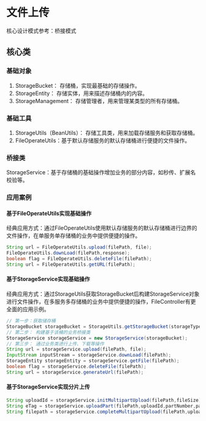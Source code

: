 # 文件上传

核心设计模式参考：桥接模式

## 核心类

### 基础对象

1. StorageBucket： 存储桶，实现最基础的存储操作。
2. StorageEntity： 存储实体，用来描述存储桶内的内容。
3. StorageManagement： 存储管理者，用来管理某类型的所有存储桶。

### 基础工具

1. StorageUtils（BeanUtils）： 存储工具类，用来加载存储服务和获取存储桶。
2. FileOperateUtils：基于默认存储服务的默认存储桶进行便捷的文件操作。

### 桥接类

StorageService：基于存储桶的基础操作增加业务的部分内容，如秒传、扩展名校验等。

### 应用案例

#### 基于FileOperateUtils实现基础操作

经典应用方式：通过FileOperateUtils使用默认存储服务的默认存储桶进行边界的文件操作，在单服务单存储桶的业务中提供便捷的操作。

```java
String url = FileOperateUtils.upload(filePath, file);
FileOperateUtils.downLoad(filePath,response);
boolean flag = FileOperateUtils.deleteFile(filePath);
String url = FileOperateUtils.getURL(filePath);
```

#### 基于StorageService实现基础操作

经典应用方式：通过StorageUtils获取StorageBucket后构建StorageService对象进行文件操作，在多服务多存储桶的业务中提供便捷的操作，FileController有更全面的应用示例。

```java
// 第一步：获取储存桶
StorageBucket storageBucket = StorageUtils.getStorageBucket(storageType, clientName);
// 第二步： 构建基于该桶的业务桥接类
StorageService storageService = new StorageService(storageBucket);
// 第三步： 通过业务类进行上传、下载等操作
String url = storageService.upload(filePath, file);
InputStream inputStream = storageService.downLoad(filePath);
StorageEntity storageEntity = storageService.getFile(filePath);
boolean flag = storageService.deleteFile(filePath);
String url = storageService.generateUrl(filePath);
```

#### 基于StorageService实现分片上传

```java
String uploadId = storageService.initMultipartUpload(filePath,fileSize);
String eTag = storageService.uploadPart(filePath,uploadId,partNumber,partSize,inputStream);
String filepath = storageService.completeMultipartUpload(filePath,uploadId,partEtags)
```
